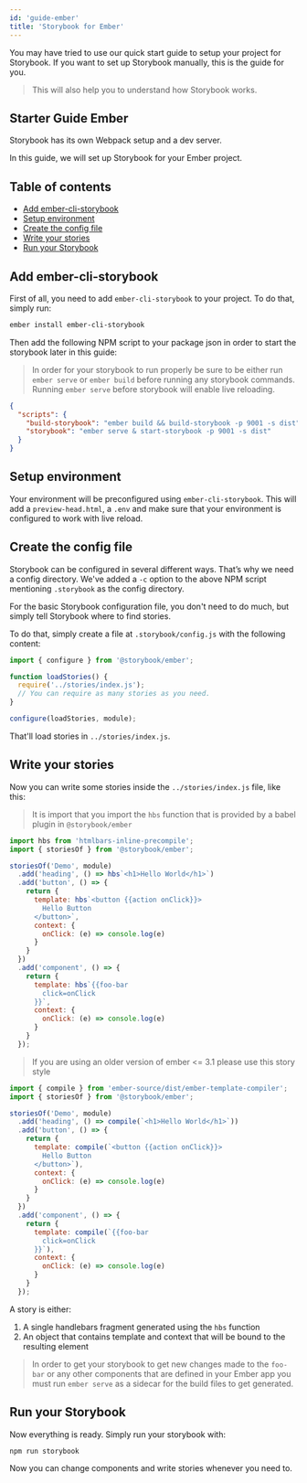 ```yaml
---
id: 'guide-ember'
title: 'Storybook for Ember'
---
```


You may have tried to use our quick start guide to setup your project for Storybook. If you want to set up Storybook manually, this is the guide for you.

> This will also help you to understand how Storybook works.

## Starter Guide Ember

Storybook has its own Webpack setup and a dev server.

In this guide, we will set up Storybook for your Ember project.

## Table of contents

-   [Add ember-cli-storybook](#add-storybookember)
-   [Setup environment](#setup-environment)
-   [Create the config file](#create-the-config-file)
-   [Write your stories](#write-your-stories)
-   [Run your Storybook](#run-your-storybook)

## Add ember-cli-storybook

First of all, you need to add `ember-cli-storybook` to your project. To do that, simply run:

```sh
ember install ember-cli-storybook
```

Then add the following NPM script to your package json in order to start the storybook later in this guide:

> In order for your storybook to run properly be sure to be either run `ember serve` or `ember build` before running any storybook commands. Running `ember serve` before storybook will enable live reloading.

```json
{
  "scripts": {
    "build-storybook": "ember build && build-storybook -p 9001 -s dist",
    "storybook": "ember serve & start-storybook -p 9001 -s dist"
  }
}
```

## Setup environment

Your environment will be preconfigured using `ember-cli-storybook`. This will add a `preview-head.html`, a `.env` and make sure that your environment is configured to work with live reload.

## Create the config file

Storybook can be configured in several different ways.
That’s why we need a config directory. We've added a `-c` option to the above NPM script mentioning `.storybook` as the config directory.

For the basic Storybook configuration file, you don't need to do much, but simply tell Storybook where to find stories.

To do that, simply create a file at `.storybook/config.js` with the following content:

```js
import { configure } from '@storybook/ember';

function loadStories() {
  require('../stories/index.js');
  // You can require as many stories as you need.
}

configure(loadStories, module);
```

That'll load stories in `../stories/index.js`.

## Write your stories

Now you can write some stories inside the `../stories/index.js` file, like this:

> It is import that you import the `hbs` function that is provided by a babel plugin in `@storybook/ember`

```js
import hbs from 'htmlbars-inline-precompile';
import { storiesOf } from '@storybook/ember';

storiesOf('Demo', module)
  .add('heading', () => hbs`<h1>Hello World</h1>`)
  .add('button', () => {
    return {
      template: hbs`<button {{action onClick}}>
        Hello Button
      </button>`,
      context: {
        onClick: (e) => console.log(e)
      }
    }
  })
  .add('component', () => {
    return {
      template: hbs`{{foo-bar
        click=onClick
      }}`,
      context: {
        onClick: (e) => console.log(e)
      }
    }
  });
```

> If you are using an older version of ember <= 3.1 please use this story style

```js
import { compile } from 'ember-source/dist/ember-template-compiler';
import { storiesOf } from '@storybook/ember';

storiesOf('Demo', module)
  .add('heading', () => compile(`<h1>Hello World</h1>`))
  .add('button', () => {
    return {
      template: compile(`<button {{action onClick}}>
        Hello Button
      </button>`),
      context: {
        onClick: (e) => console.log(e)
      }
    }
  })
  .add('component', () => {
    return {
      template: compile(`{{foo-bar
        click=onClick
      }}`),
      context: {
        onClick: (e) => console.log(e)
      }
    }
  });
```

A story is either:

1. A single handlebars fragment generated using the `hbs` function
2. An object that contains template and context that will be bound to the resulting element

> In order to get your storybook to get new changes made to the `foo-bar` or any other components that are defined in your Ember app you must run `ember serve` as a sidecar for the build files to get generated.

## Run your Storybook

Now everything is ready. Simply run your storybook with:

```sh
npm run storybook
```

Now you can change components and write stories whenever you need to.
